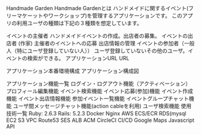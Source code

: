 Handmade Garden
Handmade Gardenとは
ハンドメイドに関するイベント(フリーマケーットやワークショップ)を管理するアプリケーションです。 このアプリの利用ユーザの種類は下記の３種類を想定しています。

イベントの主催者
ハンドメイドイベントの作成。出店者の募集。
イベントの出店者 (作家)
主催者のイベントへの応募
出店情報の管理
イベントの参加者（一般人（特にユーザ登録していない人））
ユーザ登録していないその他のユーザ。イベントの検索ができる。
アプリケーションURL
URL

アプリケーション本番環境構成
アプリケーション構成図

アプリケーション機能一覧
ログイン・ログアウト機能（アクティベーション）
プロフィール編集機能
イベント検索機能
イベント応募(参加)機能
イベント作成機能
イベント出店情報機能
参加イベント一覧機能
イベントグループチャット機能
ユーザ間メッセージチャット機能(action cableを利用)
ユーザ検索機能
使用技術一覧
Ruby: 2.6.3
Rails: 5.2.3
Docker
Nginx
AWS
ECS/ECR
RDS(mysql
EC2
S3
VPC
Route53
SES
ALB
ACM
CircleCI
CI/CD
Google Maps Javascript API